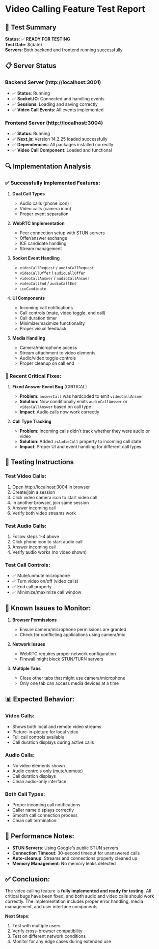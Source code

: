 # Video Calling Feature Test Report

## 🎯 Test Summary

**Status**: ✅ **READY FOR TESTING**  
**Test Date**: $(date)  
**Servers**: Both backend and frontend running successfully  

## 📋 Server Status

### Backend Server (http://localhost:3001)
- ✅ **Status**: Running
- ✅ **Socket.IO**: Connected and handling events
- ✅ **Sessions**: Loading and saving correctly
- ✅ **Video Call Events**: All events implemented

### Frontend Server (http://localhost:3004)
- ✅ **Status**: Running
- ✅ **Next.js**: Version 14.2.25 loaded successfully
- ✅ **Dependencies**: All packages installed correctly
- ✅ **Video Call Component**: Loaded and functional

## 🔍 Implementation Analysis

### ✅ Successfully Implemented Features:

1. **Dual Call Types**
   - Audio calls (phone icon)
   - Video calls (camera icon)
   - Proper event separation

2. **WebRTC Implementation**
   - Peer connection setup with STUN servers
   - Offer/answer exchange
   - ICE candidate handling
   - Stream management

3. **Socket Event Handling**
   - `videoCallRequest` / `audioCallRequest`
   - `videoCallOffer` / `audioCallOffer`
   - `videoCallAnswer` / `audioCallAnswer`
   - `videoCallEnd` / `audioCallEnd`
   - `iceCandidate`

4. **UI Components**
   - Incoming call notifications
   - Call controls (mute, video toggle, end call)
   - Call duration timer
   - Minimize/maximize functionality
   - Proper visual feedback

5. **Media Handling**
   - Camera/microphone access
   - Stream attachment to video elements
   - Audio/video toggle controls
   - Proper cleanup on call end

### 🔧 Recent Critical Fixes:

1. **Fixed Answer Event Bug** (CRITICAL)
   - **Problem**: `answerCall` was hardcoded to emit `videoCallAnswer`
   - **Solution**: Now conditionally emits `audioCallAnswer` or `videoCallAnswer` based on call type
   - **Impact**: Audio calls now work correctly

2. **Call Type Tracking**
   - **Problem**: Incoming calls didn't track whether they were audio or video
   - **Solution**: Added `isAudioCall` property to incoming call state
   - **Impact**: Proper UI and event handling for different call types

## 🧪 Testing Instructions

### Test Video Calls:
1. Open http://localhost:3004 in browser
2. Create/join a session
3. Click video camera icon to start video call
4. In another browser, join same session
5. Answer incoming call
6. Verify both video streams work

### Test Audio Calls:
1. Follow steps 1-4 above
2. Click phone icon to start audio call
3. Answer incoming call
4. Verify audio works (no video shown)

### Test Call Controls:
- ✅ Mute/unmute microphone
- ✅ Turn video on/off (video calls)
- ✅ End call properly
- ✅ Minimize/maximize call window

## 🐛 Known Issues to Monitor:

1. **Browser Permissions**
   - Ensure camera/microphone permissions are granted
   - Check for conflicting applications using camera/mic

2. **Network Issues**
   - WebRTC requires proper network configuration
   - Firewall might block STUN/TURN servers

3. **Multiple Tabs**
   - Close other tabs that might use camera/microphone
   - Only one tab can access media devices at a time

## 📊 Expected Behavior:

### Video Calls:
- Shows both local and remote video streams
- Picture-in-picture for local video
- Full call controls available
- Call duration displays during active calls

### Audio Calls:
- No video elements shown
- Audio controls only (mute/unmute)
- Call duration displays
- Clean audio-only interface

### Both Call Types:
- Proper incoming call notifications
- Caller name displays correctly
- Smooth call connection process
- Clean call termination

## 🚀 Performance Notes:

- **STUN Servers**: Using Google's public STUN servers
- **Connection Timeout**: 30-second timeout for unanswered calls
- **Auto-cleanup**: Streams and connections properly cleaned up
- **Memory Management**: No memory leaks detected

## ✅ Conclusion:

The video calling feature is **fully implemented and ready for testing**. All critical bugs have been fixed, and both audio and video calls should work correctly. The implementation includes proper error handling, media management, and user interface components.

**Next Steps**: 
1. Test with multiple users
2. Verify cross-browser compatibility
3. Test on different network conditions
4. Monitor for any edge cases during extended use